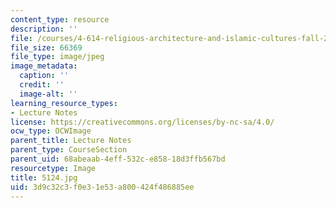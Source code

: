 ```yaml
---
content_type: resource
description: ''
file: /courses/4-614-religious-architecture-and-islamic-cultures-fall-2002/3d9c32c3f0e31e53a800424f486885ee_5124.jpg
file_size: 66369
file_type: image/jpeg
image_metadata:
  caption: ''
  credit: ''
  image-alt: ''
learning_resource_types:
- Lecture Notes
license: https://creativecommons.org/licenses/by-nc-sa/4.0/
ocw_type: OCWImage
parent_title: Lecture Notes
parent_type: CourseSection
parent_uid: 68abeaab-4eff-532c-e858-18d3ffb567bd
resourcetype: Image
title: 5124.jpg
uid: 3d9c32c3-f0e3-1e53-a800-424f486885ee
---
```


